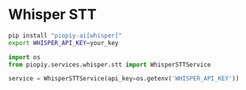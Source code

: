 # Whisper STT

```bash
pip install "piopiy-ai[whisper]"
export WHISPER_API_KEY=your_key
```

```python
import os
from piopiy.services.whisper.stt import WhisperSTTService

service = WhisperSTTService(api_key=os.getenv('WHISPER_API_KEY'))
```
